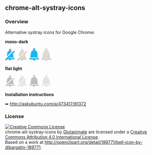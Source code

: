 ## chrome-alt-systray-icons

### Overview

Alternative systray icons for Google Chrome:

**mono-dark**

![](https://raw.githubusercontent.com/Glutanimate/chrome-alt-systray-icons/master/mono-dark/PNG/32/6864)&nbsp;&nbsp;![](https://raw.githubusercontent.com/Glutanimate/chrome-alt-systray-icons/master/mono-dark/PNG/32/6865)&nbsp;&nbsp;![](https://raw.githubusercontent.com/Glutanimate/chrome-alt-systray-icons/master/mono-dark/PNG/32/6866)&nbsp;&nbsp;![](https://raw.githubusercontent.com/Glutanimate/chrome-alt-systray-icons/master/mono-dark/PNG/32/6867)

**flat light**

![](https://raw.githubusercontent.com/Glutanimate/chrome-alt-systray-icons/master/flat-light/PNG/32/6864)&nbsp;&nbsp;![](https://raw.githubusercontent.com/Glutanimate/chrome-alt-systray-icons/master/flat-light/PNG/32/6865)&nbsp;&nbsp;![](https://raw.githubusercontent.com/Glutanimate/chrome-alt-systray-icons/master/flat-light/PNG/32/6866)&nbsp;&nbsp;![](https://raw.githubusercontent.com/Glutanimate/chrome-alt-systray-icons/master/flat-light/PNG/32/6867)

**Installation instructions**

➥ http://askubuntu.com/a/473417/81372

### License

<a rel="license" href="http://creativecommons.org/licenses/by/4.0/"><img alt="Creative Commons License" style="border-width:0" src="http://i.creativecommons.org/l/by/4.0/88x31.png" /></a><br /><span xmlns:dct="http://purl.org/dc/terms/" href="http://purl.org/dc/dcmitype/StillImage" property="dct:title" rel="dct:type">chrome-alt-systray-icons</span> by <a xmlns:cc="http://creativecommons.org/ns#" href="https://github.com/Glutanimate/" property="cc:attributionName" rel="cc:attributionURL">Glutanimate</a> are licensed under a <a rel="license" href="http://creativecommons.org/licenses/by/4.0/">Creative Commons Attribution 4.0 International License</a>.<br />Based on a work at <a xmlns:dct="http://purl.org/dc/terms/" href="http://openclipart.org/detail/189771/bell-icon-by-dibargatin-189771" rel="dct:source">http://openclipart.org/detail/189771/bell-icon-by-dibargatin-189771</a>.
